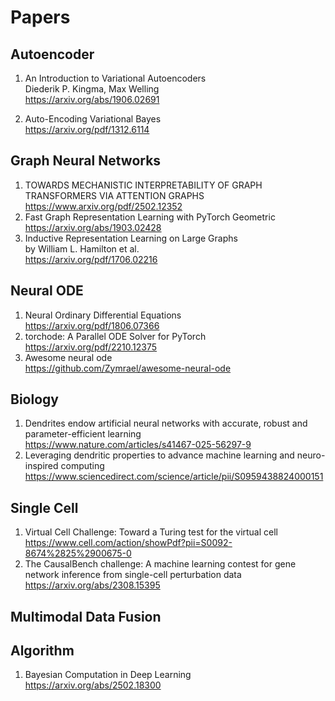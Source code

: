 # Papers

## Autoencoder

1. An Introduction to Variational Autoencoders  
   Diederik P. Kingma, Max Welling  
https://arxiv.org/abs/1906.02691

2. Auto-Encoding Variational Bayes  
https://arxiv.org/pdf/1312.6114


## Graph Neural Networks  
1. TOWARDS MECHANISTIC INTERPRETABILITY OF GRAPH TRANSFORMERS VIA ATTENTION GRAPHS  
https://www.arxiv.org/pdf/2502.12352
2. Fast Graph Representation Learning with PyTorch Geometric  
https://arxiv.org/abs/1903.02428
2. Inductive Representation Learning on Large Graphs  
by William L. Hamilton et al.  
https://arxiv.org/pdf/1706.02216  

## Neural ODE  
1. Neural Ordinary Differential Equations  
https://arxiv.org/pdf/1806.07366  
2. torchode: A Parallel ODE Solver for PyTorch  
https://arxiv.org/pdf/2210.12375  
3. Awesome neural ode  
https://github.com/Zymrael/awesome-neural-ode  

## Biology
1. Dendrites endow artificial neural networks with accurate, robust and parameter-efficient learning  
https://www.nature.com/articles/s41467-025-56297-9
2. Leveraging dendritic properties to advance machine learning and neuro-inspired computing
https://www.sciencedirect.com/science/article/pii/S0959438824000151  

## Single Cell
1. Virtual Cell Challenge: Toward a Turing test for the virtual cell
https://www.cell.com/action/showPdf?pii=S0092-8674%2825%2900675-0
2. The CausalBench challenge: A machine learning contest for gene network inference from single-cell perturbation data
https://arxiv.org/abs/2308.15395

## Multimodal Data Fusion

## Algorithm  
1. Bayesian Computation in Deep Learning  
https://arxiv.org/abs/2502.18300




